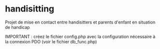 # handisitting
Projet de mise en contact entre handisitters et parents d'enfant en situation de handicap

IMPORTANT : créez le fichier config.php avec la configuration nécessaire à la connexion PDO (voir le fichier db_func.php)
